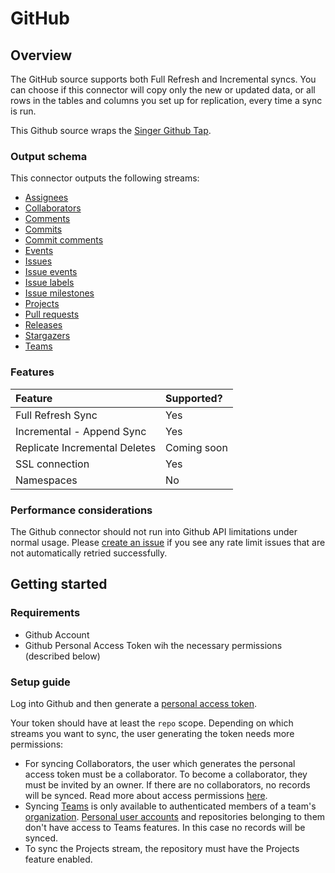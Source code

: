 # GitHub

## Overview

The GitHub source supports both Full Refresh and Incremental syncs. You can choose if this connector will copy only the new or updated data, or all rows in the tables and columns you set up for replication, every time a sync is run.

This Github source wraps the [Singer Github Tap](https://github.com/singer-io/tap-github).

### Output schema

This connector outputs the following streams:

* [Assignees](https://developer.github.com/v3/issues/assignees/#list-assignees)
* [Collaborators](https://developer.github.com/v3/repos/collaborators/#list-collaborators)
* [Comments](https://developer.github.com/v3/issues/comments/#list-comments-in-a-repository)
* [Commits](https://developer.github.com/v3/repos/commits/#list-commits-on-a-repository)
* [Commit comments](https://docs.github.com/en/free-pro-team@latest/rest/reference/repos#list-commit-comments-for-a-repository)
* [Events](https://docs.github.com/en/free-pro-team@latest/rest/reference/activity#list-repository-events)  
* [Issues](https://developer.github.com/v3/issues/#list-issues-for-a-repository)
* [Issue events](https://docs.github.com/en/free-pro-team@latest/rest/reference/issues#list-issue-events-for-a-repository) 
* [Issue labels](https://docs.github.com/en/free-pro-team@latest/rest/reference/issues#list-labels-for-a-repository)
* [Issue milestones](https://docs.github.com/en/free-pro-team@latest/rest/reference/issues#list-milestones)
* [Projects](https://docs.github.com/en/free-pro-team@latest/rest/reference/projects#list-repository-projects)
* [Pull requests](https://developer.github.com/v3/pulls/#list-pull-requests)
* [Releases](https://docs.github.com/en/free-pro-team@latest/rest/reference/repos#list-releases)
* [Stargazers](https://developer.github.com/v3/activity/starring/#list-stargazers)
* [Teams](https://docs.github.com/en/free-pro-team@latest/rest/reference/teams#list-teams)

### Features

| Feature | Supported? |
| :--- | :--- |
| Full Refresh Sync | Yes |
| Incremental - Append Sync | Yes |
| Replicate Incremental Deletes | Coming soon |
| SSL connection | Yes |
| Namespaces | No |

### Performance considerations

The Github connector should not run into Github API limitations under normal usage. Please [create an issue](https://github.com/airbytehq/airbyte/issues) if you see any rate limit issues that are not automatically retried successfully.

## Getting started

### Requirements

* Github Account
* Github Personal Access Token wih the necessary permissions \(described below\)

### Setup guide

Log into Github and then generate a [personal access token](https://github.com/settings/tokens).

Your token should have at least the `repo` scope. Depending on which streams you want to sync, the user generating the token needs more permissions:

* For syncing Collaborators, the user which generates the personal access token must be a collaborator. To become a collaborator, they must be invited by an owner. If there are no collaborators, no records will be synced. Read more about access permissions [here](https://docs.github.com/en/free-pro-team@latest/github/getting-started-with-github/access-permissions-on-github).
* Syncing [Teams](https://docs.github.com/en/free-pro-team@latest/github/setting-up-and-managing-organizations-and-teams/about-teams) is only available to authenticated members of a team's [organization](https://docs.github.com/en/free-pro-team@latest/rest/reference/orgs). [Personal user accounts](https://docs.github.com/en/free-pro-team@latest/github/getting-started-with-github/types-of-github-accounts) and repositories belonging to them don't have access to Teams features. In this case no records will be synced.
* To sync the Projects stream, the repository must have the Projects feature enabled.

